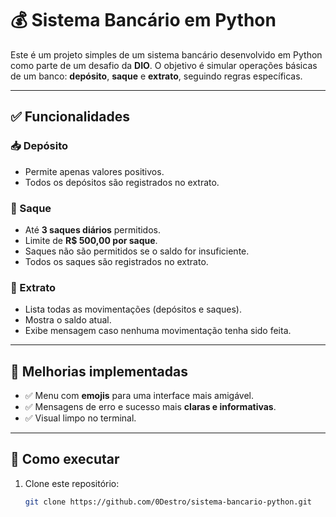 # 💰 Sistema Bancário em Python

Este é um projeto simples de um sistema bancário desenvolvido em Python como parte de um desafio da **DIO**. O objetivo é simular operações básicas de um banco: **depósito**, **saque** e **extrato**, seguindo regras específicas.

---

## ✅ Funcionalidades

### 📥 Depósito
- Permite apenas valores positivos.
- Todos os depósitos são registrados no extrato.

### 💸 Saque
- Até **3 saques diários** permitidos.
- Limite de **R$ 500,00 por saque**.
- Saques não são permitidos se o saldo for insuficiente.
- Todos os saques são registrados no extrato.

### 📃 Extrato
- Lista todas as movimentações (depósitos e saques).
- Mostra o saldo atual.
- Exibe mensagem caso nenhuma movimentação tenha sido feita.

---

## 🎨 Melhorias implementadas

- ✅ Menu com **emojis** para uma interface mais amigável.
- ✅ Mensagens de erro e sucesso mais **claras e informativas**.
- ✅ Visual limpo no terminal.

---

## 🚀 Como executar

1. Clone este repositório:
   ```bash
   git clone https://github.com/0Destro/sistema-bancario-python.git
